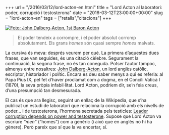+++
url = "/2016/03/12/lord-acton-en.html"
title = "Lord Acton al laboratori: poder, corrupció i testosterona"
date = "2016-03-12T23:00:00+00:00"
slug = "lord-acton-en"
tags = ["retalls","citacions"]
+++

<a href="https://commons.wikimedia.org/wiki/File%3APicture_of_John_Dalberg-Acton,_1st_Baron_Acton.jpg#/media/File:Picture_of_John_Dalberg-Acton,_1st_Baron_Acton.jpg"><img src="/uploads/2019/2618d98add.jpg" alt="Foto: John Dalberg-Acton, 1st Baron Acton" title="John Dalberg-Acton, 1st Baron Acton" /></a>

> El poder tendeix a corrompre, i el poder absolut corromp absolutament. Els grans *homes* són quasi sempre *homes* malvats.

La cursiva és meva: després veurem per què. La primera d’aquestes dues frases, que van seguides, és una citació cèlebre. Segurament la continuació, la segona frase, no és tan coneguda. Potser l’autor tampoc, almenys entre nosaltres: [John Dalberg-Acton](https://en.wikipedia.org/wiki/John_Dalberg-Acton,_1st_Baron_Acton), un lord anglès catòlic, escriptor, historiador i polític. Encara es deu saber menys a qui es referia: al Papa Pius IX, pel fet d’haver proclamat com a dogma, en el Concili Vaticà I (1870), la seva pròpia infabil·litat. Lord Acton, podríem dir, se’n feia creus, d’una presumpció tan desmesurada.

El cas és que ara llegisc, seguint un enllaç de la Wikipedia, que s’ha publicat un estudi de laboratori que relaciona la corrupció amb els nivells de poder… i de testosterona, l’hormona secretada pels testicles: [Leader corruption depends on power and testosterone](http://dx.doi.org/10.1016/j.leaqua.2014.07.010). Supose que Lord Acton va escriure *“men”* (“homes”) com a genèric (i això que en anglès no hi ha gènere). Però pareix que sí que la va encertar, sí.